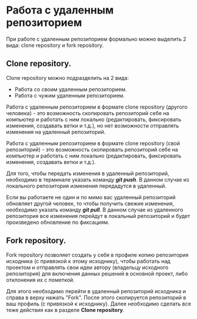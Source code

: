 # Работа с удаленным репозиторием

При работе с удаленным репозиторием формально можно выделить 2 вида: clone repository и fork repository.

## Clone repository.

Clone repository можно подразделить на 2 вида:
* Работа со своим удаленным репозиторием.
* Работа с чужим удаленным репозиторием.

Работа с удаленным репозиторием в формате clone repository (другого человека) - это возможность скопировать репозиторий себе на компьютер и работать с ним локально (редактировать, фиксировать изменения, создавать ветки и т.д.), но нет возможности отправлять изменения на удаленный репозиторий.

Работа с удаленным репозиторием в формате clone repository (свой репозиторий) - это возможность скопировать репозиторий себе на компьютер и работать с ним локально (редактировать, фиксировать изменения, создавать ветки и т.д.). 

Для того, чтобы передать изменения в удаленный репозиторий, необходимо в терминале указать команду __*git push*__. В данном случае из локального репозитория изменения передадутся в удаленный.

Если вы работаете не один и по мимо вас удаленный репозиторий обновляет другой человек, то чтобы получить свежие изменения, необходимо указать команду __*git pull*__. В данном случае из удаленного репозитория все изменения перейдут в локальный репозиторий и будет произведено обновление по фиксациям.

## Fork repository.

Fork repository позволяет создать у себя в профиле копию репозитория исходника (с привязкой к этому исходнику), чтобы работать над проектом и отправлять свои идеи автору (владельцу исходного репозитория) для включения данных решений в основной проект, либо отклонения их с пометкой.

Для этого необходимо перейти в удаленный репозиторий исходника и справа в верху нажать "Fork". После этого скопируется репозиторий в ваш профиль (с привязкой к исходнику). Далее необходимо сделать все теже действия как в разделе __Clone repository__.